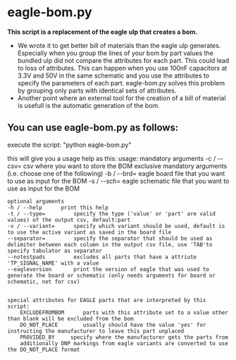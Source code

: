 eagle-bom.py
============

**This script is a replacement of the eagle ulp that creates a bom.**

- We wrote it to get better bill of materials than the eagle ulp generates. Especially when you group the lines of your bom by part values the bundled ulp did not compare the attributes for each part. This could lead to loss of attributes. This can happen when you use 100nF capacitors at 3.3V and 50V in the same schematic and you use the attributes to specify the parameters of each part.
eagle-bom.py solves this problem by grouping only parts with identical sets of attributes.
- Another point where an external tool for the creation of a bill of material is usefull is the automatic generation of the bom.

You can use eagle-bom.py as follows:
------------------------------------

execute the script: "python eagle-bom.py"

this will give you a usage help as this:
usage: 
	mandatory arguments
	-c / --csv=		 csv where you want to store the BOM
	exclusive mandatory arguments (i.e. choose one of the following)
	-b / --brd=		 eagle board file that you want to use as input for the BOM
	-s / --sch=		 eagle schematic file that you want to use as input for the BOM
	
	optional arguments
	-h / --help		 print this help
	-t / --type=		 specify the type ('value' or 'part' are valid values) of the output csv, default:part
	-v / --variant=		 specify which variant should be used, default is to use the active variant as saved in the board file
	--separator=		 specify the separator that should be used as delimiter between each column in the output csv file, use 'TAB'to specify tabulator as separator
	--notestpads		 excludes all parts that have a attriute 'TP_SIGNAL_NAME' with a value
    --eagleversion       print the version of eagle that was used to generate the board or schematic (only needs arguments for board or schematic, not for csv)
	
	
	special attributes for EAGLE parts that are interpreted by this script:
		EXCLUDEFROMBOM		parts with this attribute set to a value other than blank will be excluded from the bom
		DO_NOT_PLACE		usually should have the value 'yes' for instructing the manufacturer to leave this part unplaced
		PROVIDED_BY		specify where the manufacturer gets the parts from
		additionally DNP markings from eagle variants are converted to use the DO_NOT_PLACE format
